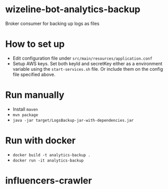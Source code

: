 # wizeline-bot-analytics-backup
Broker consumer for backing up logs as files

# How to set up
- Edit configuration file under `src/main/resources/application.conf`
- Setup AWS keys. Set both keyId and secretKey either as a environment variable
using the `start-services.sh` file. Or include them on the config file specified
above.

# Run manually
- Install `maven`
- `mvn package`
- `java -jar target/LogsBackup-jar-with-dependencies.jar`

# Run with docker
- `docker build -t analytics-backup .`
- `docker run -it analytics-backup`
# influencers-crawler
